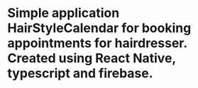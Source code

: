 # Simple application HairStyleCalendar for booking appointments for hairdresser. Created using React Native, typescript and firebase.
